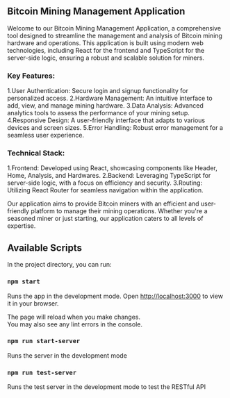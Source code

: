 ## Bitcoin Mining Management Application

Welcome to our Bitcoin Mining Management Application, a comprehensive tool designed to streamline the management and analysis of Bitcoin mining hardware and operations. This application is built using modern web technologies, including React for the frontend and TypeScript for the server-side logic, ensuring a robust and scalable solution for miners.

### Key Features:
1.User Authentication: Secure login and signup functionality for personalized access.
2.Hardware Management: An intuitive interface to add, view, and manage mining hardware.
3.Data Analysis: Advanced analytics tools to assess the performance of your mining setup.
4.Responsive Design: A user-friendly interface that adapts to various devices and screen sizes.
5.Error Handling: Robust error management for a seamless user experience.

### Technical Stack:
1.Frontend: Developed using React, showcasing components like Header, Home, Analysis, and Hardwares.
2.Backend: Leveraging TypeScript for server-side logic, with a focus on efficiency and security.
3.Routing: Utilizing React Router for seamless navigation within the application.

Our application aims to provide Bitcoin miners with an efficient and user-friendly platform to manage their mining operations. Whether you're a seasoned miner or just starting, our application caters to all levels of expertise.



## Available Scripts

In the project directory, you can run:

### `npm start`

Runs the app in the development mode.
Open [http://localhost:3000](http://localhost:3000) to view it in your browser.

The page will reload when you make changes.\
You may also see any lint errors in the console.

### `npm run start-server`

Runs the server in the development mode

### `npm run test-server`

Runs the test server in the development mode to test the RESTful API
